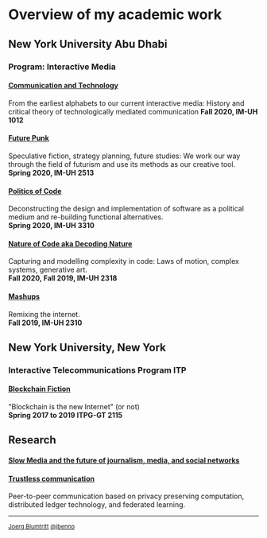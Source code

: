 # Overview of my academic work
## New York University Abu Dhabi
### Program: Interactive Media

#### [Communication and Technology](https://github.com/jbenno/nyuad_comm_tech/wiki)
  From the earliest alphabets to our current interactive media: History and critical theory of technologically mediated  communication
  **Fall 2020, IM-UH 1012**
  
#### [Future Punk](https://github.com/jbenno/nyuad_future_punk/wiki)
  Speculative fiction, strategy planning, future studies: We work our way through the field of futurism and use its methods as our creative tool.  
  **Spring 2020, IM-UH 2513**
  
#### [Politics of Code](https://github.com/jbenno/nyuad_politics_of_code/wiki)
  Deconstructing the design and implementation of software as a political medium and re-building functional alternatives.  
  **Spring 2020, IM-UH 3310**
  
#### [Nature of Code aka Decoding Nature](https://github.com/jbenno/nyuad_decoding_nature/wiki)
  Capturing and modelling complexity in code: Laws of motion, complex systems, generative art.  
   **Fall 2020, Fall 2019, IM-UH 2318**
   
#### [Mashups](https://github.com/jbenno/nyuad_mashups/blob/master/README.md)
  Remixing the internet.  
   **Fall 2019, IM-UH 2310**
   
## New York University, New York
### Interactive Telecommunications Program ITP

#### [Blockchain Fiction](https://github.com/jbenno/nyu_blockchain_fiction/blob/master/README.md)
  "Blockchain is the new Internet" (or not)  
  **Spring 2017 to 2019 ITPG-GT 2115**

## Research
#### [Slow Media and the future of journalism, media, and social networks](https://github.com/jbenno/future_media/wiki)
  
#### [Trustless communication](https://tyuya.com)
  Peer-to-peer communication based on privacy preserving computation, distributed ledger technology, and federated learning.
  
***

<sub>[Joerg Blumtritt](https://jbenno.net) [@jbenno](https://twitter.com/jbenno)</sub>
